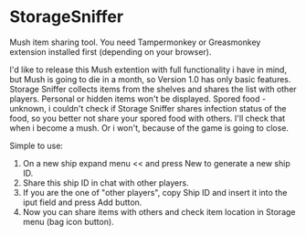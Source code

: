 # StorageSniffer
Mush item sharing tool.
You need Tampermonkey or Greasmonkey extension installed first (depending on your browser).

I'd like to release this Mush extention with full functionality i have in mind, but Mush is going to die in a month, so Version 1.0 has only basic features.
Storage Sniffer collects items from the shelves and shares the list with other players.
Personal or hidden items won't be displayed.
Spored food - unknown, i couldn't check if Storage Sniffer shares infection status of the food, so you better not share your spored food with others. I'll check that when i become a mush. Or i won't, because of the game is going to close.

Simple to use:
1) On a new ship expand menu << and press New to generate a new ship ID.
2) Share this ship ID in chat with other players.
3) If you are the one of "other players", copy Ship ID and insert it into the iput field and press Add button.
4) Now you can share items with others and check item location in Storage menu (bag icon button).
